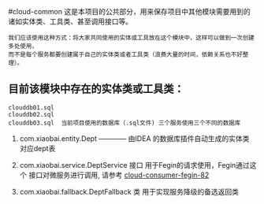 #cloud-common
    这是本项目的公共部分，用来保存项目中其他模块需要用到的诸如实体类、工具类、甚至调用接口等。
    
    我们应该使用这种方式：将大家共同使用的实体或工具放在这个模块中，这样可以做到一次创建多处使用，
    而不是每个服务都要创建属于自己的实体类或者工具类（浪费大量的时间，依赖关系也不好整理）。
    
## 目前该模块中存在的实体类或工具类：
    clouddb01.sql  
    clouddb02.sql  
    clouddb03.sql  当前项目使用的数据库（.sql文件) 三个服务使用三个不同的数据库
   1. com.xiaobai.entity.Dept  ———— 由IDEA 的数据库插件自动生成的实体类 对应dept表
   2. com.xiaobai.service.DeptService 接口  用于Fegin的请求使用，Fegin通过这个
       接口对微服务进行调用, 请参考 [cloud-consumer-fegin-82](https://github.com/811105717/SpringCloud/tree/master/cloud-consumer-fegin-82)
   
   3. com.xiaobai.fallback.DeptFallback 类   用于实现服务降级的备选返回类
